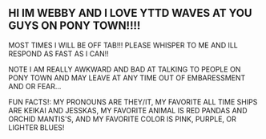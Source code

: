 ## HI IM WEBBY AND I LOVE YTTD WAVES AT YOU GUYS ON PONY TOWN!!!!

MOST TIMES I WILL BE OFF TAB!!! PLEASE WHISPER TO ME AND ILL RESPOND AS FAST AS I CAN!!

NOTE I AM REALLY AWKWARD AND BAD AT TALKING TO PEOPLE ON PONY TOWN AND MAY LEAVE AT ANY TIME OUT OF EMBARESSMENT AND OR FEAR...

FUN FACTS!: MY PRONOUNS ARE THEY/IT, MY FAVORITE ALL TIME SHIPS ARE KEIKAI AND JESSKAS, MY FAVORITE ANIMAL IS RED PANDAS AND ORCHID MANTIS'S, AND MY FAVORITE COLOR IS PINK, PURPLE, OR LIGHTER BLUES!

<!--
**xXWebbyLifeXx/xXWebbyLifeXx** is a ✨ _special_ ✨ repository because its `README.md` (this file) appears on your GitHub profile.

Here are some ideas to get you started:

- 🔭 I’m currently working on ...
- 🌱 I’m currently learning ...
- 👯 I’m looking to collaborate on ...
- 🤔 I’m looking for help with ...
- 💬 Ask me about ...
- 📫 How to reach me: ...
- 😄 Pronouns: ...
- ⚡ Fun fact: ...
-->

